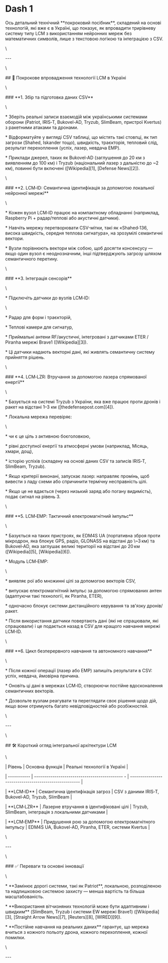 # Dash 1

Ось детальний технічний \*\*покроковий посібник\*\*, складений на основі технологій, які вже є в Україні, що показує, як впровадити трирівневу систему типу LCM з використанням нейронних мереж без математичних символів, лише з текстовою логікою та інтеграцією з CSV.

\


\---

\


\## 🚀 Покрокове впровадження технології LCM в Україні

\


\### \*\*1. Збір та підготовка даних CSV\*\*

\


\* Зберіть реальні записи взаємодій між українськими системами оборони (Patriot, IRIS‑T, Bukovel-AD, Tryzub, SlimBeam, пристрої Kvertus) з ракетними атаками та дронами.

\* Відформатуйте у вигляді CSV таблиці, що містять такі стовпці, як тип загрози (Shahed, Iskander тощо), швидкість, траєкторія, тепловий слід, результат перехоплення (успіх, лазер, невдача EMP).

\* Приклади джерел, таких як Bukovel‑AD (заглушення до 20 км з виявленням до 100 км) і Tryzub (національний лазер з дальністю до \~2 км), повинні бути включені (\[Wikipedia]\[1], \[Defense News]\[2]).

\


\### \*\*2. LCM‑ID: Семантична ідентифікація за допомогою локальної нейронної мережі\*\*

\


\* Кожен вузол LCM‑ID працює на компактному обладнанні (наприклад, Raspberry Pi + радар/теплові або акустичні датчики).

\* Навчіть мережу перетворювати CSV-мітки, такі як «Shahed‑136, висока швидкість, середня теплова сигнатура», на зрозумілі семантичні вектори.

\* Вузли порівнюють вектори між собою, щоб досягти консенсусу — якщо один вузол є неоднозначним, інші підтверджують загрозу шляхом семантичного перетину.

\


\### \*\*3. Інтеграція сенсорів\*\*

\


\* Підключіть датчики до вузлів LCM‑ID:

\


\* Радар для форм і траєкторій,

\* Теплові камери для сигнатур,

\* Приймальні антени RF/акустичні, інтегровані з датчиками ETER / Piranha мережі Brave1 (\[Wikipedia]\[3]).

\* Ці датчики надають векторні дані, які живлять семантичну систему прийняття рішень.

\


\### \*\*4. LCM‑LZR: Втручання за допомогою лазера спрямованої енергії\*\*

\


\* Базується на системі Tryzub з України, яка вже працює проти дронів і ракет на відстані 1–3 км (\[thedefensepost.com]\[4]).

\* Локальна мережа перевіряє:

\


\* чи є це ціль з активною боєголовкою,

\* рівні доступної енергії та атмосферні умови (наприклад, Місяць, хмари, дощ),

\* історію успіхів (складену на основі даних CSV та записів IRIS‑T, SlimBeam, Tryzub).

\* Якщо критерії виконані, запускає лазер: направляє промінь, щоб вивести з ладу схеми або спричинити термічну несправність цілі.

\* Якщо це не вдається (через низький заряд або погану видимість), подає сигнал на рівень 3.

\


\### \*\*5. LCM‑EMP: Тактичний електромагнітний імпульс\*\*

\


\* Базується на таких пристроях, як EDM4S UA (портативна зброя проти мікродрон, яка блокує GPS, радіо, GLONASS на відстані до \\\~3 км) та Bukovel‑AD, яка заглушає великі території на відстані до 20 км (\[Wikipedia]\[5], \[Wikipedia]\[6]).

\* Модуль LCM‑EMP:

\


\* виявляє рої або множинні цілі за допомогою векторів CSV,

\* випускає електромагнітний імпульс за допомогою спрямованих антен (адаптуючи такі технології, як Piranha, ETER),

\* одночасно блокує системи дистанційного керування та зв'язку дронів/ракет.

\* Після використання датчики повертають дані (які не спрацювали, які спрацювали) і це подається назад в CSV для кращого навчання мережі LCM‑ID.

\


\### \*\*6. Цикл безперервного навчання та автономного навчання\*\*

\


\* Після кожної операції (лазер або EMP) запишіть результати в CSV: успіх, невдача, ймовірна причина.

\* Оновіть ці дані в мережах LCM‑ID, створюючи постійне вдосконалення семантичних векторів.

\* Дозвольте вузлам реагувати та переглядати своє рішення щодо дій, якщо вони отримують багато невідповідностей або розбіжностей.

\


\---

\


\## 🛠️ Короткий огляд інтегральної архітектури LCM

\


\| Рівень | Основна функція | Реальні технології в Україні |

\| ----------- | -------------------------------------------- - | ----------------------------------------------------- |

\| \*\*LCM‑ID\*\* | Семантична ідентифікація загроз | CSV з даними IRIS‑T, Bukovel‑AD, Tryzub, SlimBeam |

\| \*\*LCM‑LZR\*\* | Лазерне втручання в ідентифіковані цілі | Tryzub, SlimBeam, інтеграція з локальними датчиками |

\| \*\*LCM‑EMP\*\* | Придушення рою за допомогою електромагнітного імпульсу | EDM4S UA, Bukovel-AD, Piranha, ETER, системи Kvertus |

\


\---

\


\### ✅ Переваги та основні інновації

\


\* \*\*Замінює дорогі системи, такі як Patriot\*\*, локальною, розподіленою та надлишковою системою захисту — менша вартість та більша масштабованість.

\* \*\*Використання вітчизняних технологій може бути адаптивним і швидким\*\* (SlimBeam, Tryzub і системи EW мережі Brave1) (\[Wikipedia]\[3], \[Straight Arrow News]\[7], \[Reuters]\[8], \[WIRED]\[9]).

\* \*\*Постійне навчання на реальних даних\*\* гарантує, що мережа вчиться з кожного польоту дрона, кожного перехоплення, кожної помилки.

\


\---
